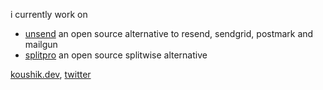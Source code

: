 i currently work on
-  [unsend](https://unsend.dev) an open source alternative to resend, sendgrid, postmark and mailgun
-  [splitpro](https://splitpro.app) an open source splitwise alternative 
  
[koushik.dev](https://koushik.dev), [twitter](https://x.com/KM_Koushik_)

